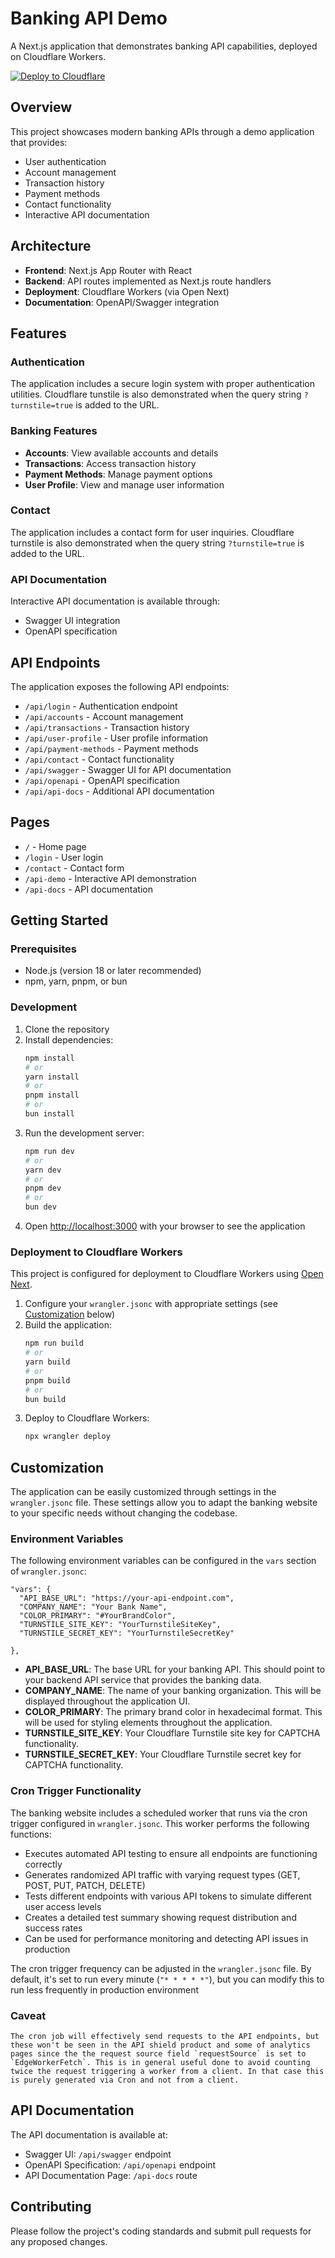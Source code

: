 # Banking API Demo

A Next.js application that demonstrates banking API capabilities, deployed on Cloudflare Workers.

[![Deploy to Cloudflare](https://deploy.workers.cloudflare.com/button)](https://deploy.workers.cloudflare.com/?url=https%3A%2F%2Fgithub.com%2Fnouvellonsteph%2Fbanking-simulation)

## Overview

This project showcases modern banking APIs through a demo application that provides:

- User authentication
- Account management
- Transaction history
- Payment methods
- Contact functionality
- Interactive API documentation

## Architecture

- **Frontend**: Next.js App Router with React
- **Backend**: API routes implemented as Next.js route handlers
- **Deployment**: Cloudflare Workers (via Open Next)
- **Documentation**: OpenAPI/Swagger integration

## Features

### Authentication
The application includes a secure login system with proper authentication utilities. Cloudflare tunstile is also demonstrated when the query string `?turnstile=true` is added to the URL.

### Banking Features
- **Accounts**: View available accounts and details
- **Transactions**: Access transaction history 
- **Payment Methods**: Manage payment options
- **User Profile**: View and manage user information

### Contact

The application includes a contact form for user inquiries. Cloudflare turnstile is also demonstrated when the query string `?turnstile=true` is added to the URL.

### API Documentation
Interactive API documentation is available through:
- Swagger UI integration
- OpenAPI specification

## API Endpoints

The application exposes the following API endpoints:

- `/api/login` - Authentication endpoint
- `/api/accounts` - Account management
- `/api/transactions` - Transaction history
- `/api/user-profile` - User profile information
- `/api/payment-methods` - Payment methods
- `/api/contact` - Contact functionality
- `/api/swagger` - Swagger UI for API documentation
- `/api/openapi` - OpenAPI specification
- `/api/api-docs` - Additional API documentation

## Pages

- `/` - Home page
- `/login` - User login
- `/contact` - Contact form
- `/api-demo` - Interactive API demonstration
- `/api-docs` - API documentation

## Getting Started

### Prerequisites

- Node.js (version 18 or later recommended)
- npm, yarn, pnpm, or bun

### Development

1. Clone the repository
2. Install dependencies:
   ```bash
   npm install
   # or
   yarn install
   # or
   pnpm install
   # or
   bun install
   ```
3. Run the development server:
   ```bash
   npm run dev
   # or
   yarn dev
   # or
   pnpm dev
   # or
   bun dev
   ```
4. Open [http://localhost:3000](http://localhost:3000) with your browser to see the application

### Deployment to Cloudflare Workers

This project is configured for deployment to Cloudflare Workers using [Open Next](https://github.com/cloudflare/next-on-pages).

1. Configure your `wrangler.jsonc` with appropriate settings (see [Customization](#customization) below)
2. Build the application:
   ```bash
   npm run build
   # or
   yarn build
   # or
   pnpm build
   # or
   bun build
   ```
3. Deploy to Cloudflare Workers:
   ```bash
   npx wrangler deploy
   ```

## Customization

The application can be easily customized through settings in the `wrangler.jsonc` file. These settings allow you to adapt the banking website to your specific needs without changing the codebase.

### Environment Variables

The following environment variables can be configured in the `vars` section of `wrangler.jsonc`:

```jsonc
"vars": { 
  "API_BASE_URL": "https://your-api-endpoint.com",
  "COMPANY_NAME": "Your Bank Name",
  "COLOR_PRIMARY": "#YourBrandColor",
  "TURNSTILE_SITE_KEY": "YourTurnstileSiteKey",
  "TURNSTILE_SECRET_KEY": "YourTurnstileSecretKey"

},
```

- **API_BASE_URL**: The base URL for your banking API. This should point to your backend API service that provides the banking data.
- **COMPANY_NAME**: The name of your banking organization. This will be displayed throughout the application UI.
- **COLOR_PRIMARY**: The primary brand color in hexadecimal format. This will be used for styling elements throughout the application.
- **TURNSTILE_SITE_KEY**: Your Cloudflare Turnstile site key for CAPTCHA functionality.
- **TURNSTILE_SECRET_KEY**: Your Cloudflare Turnstile secret key for CAPTCHA functionality.

### Cron Trigger Functionality

The banking website includes a scheduled worker that runs via the cron trigger configured in `wrangler.jsonc`. This worker performs the following functions:

- Executes automated API testing to ensure all endpoints are functioning correctly
- Generates randomized API traffic with varying request types (GET, POST, PUT, PATCH, DELETE)
- Tests different endpoints with various API tokens to simulate different user access levels
- Creates a detailed test summary showing request distribution and success rates
- Can be used for performance monitoring and detecting API issues in production

The cron trigger frequency can be adjusted in the `wrangler.jsonc` file. By default, it's set to run every minute (`"* * * * *"`), but you can modify this to run less frequently in production environment

### Caveat
```
The cron job will effectively send requests to the API endpoints, but these won't be seen in the API shield product and some of analytics pages since the the request source field `requestSource` is set to `EdgeWorkerFetch`. This is in general useful done to avoid counting twice the request triggering a worker from a client. In that case this is purely generated via Cron and not from a client. 
```

## API Documentation

The API documentation is available at:
- Swagger UI: `/api/swagger` endpoint
- OpenAPI Specification: `/api/openapi` endpoint
- API Documentation Page: `/api-docs` route

## Contributing

Please follow the project's coding standards and submit pull requests for any proposed changes.
